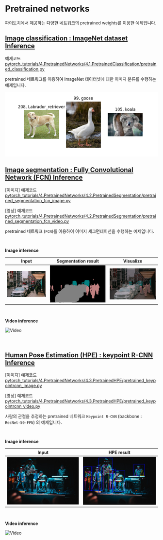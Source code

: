 
<br>

# Pretrained networks

파이토치에서 제공하는 다양한 네트워크의 pretrained weights를 이용한 예제입니다.

## [Image classification : ImageNet dataset Inference](https://github.com/wooni-github/pytorch_tutorials/blob/main/4.PretrainedNetworks/4.1.PretrainedClassification/README.md)

예제코드 [pytorch_tutorials/4.PretrainedNetworks/4.1.PretrainedClassification/pretrained_classification.py](https://github.com/wooni-github/pytorch_tutorials/blob/main/4.PretrainedNetworks/4.1.PretrainedClassification/pretrained_classification.py)

pretrained 네트워크를 이용하여 ImageNet 데이터셋에 대한 이미지 분류를 수행하는 예제입니다.

![pertrained_classification](4.1.PretrainedClassification/pretrained_classification.png)


## [Image segmentation : **F**ully **C**onvolutional **N**etwork (**FCN**) Inference](https://github.com/wooni-github/pytorch_tutorials/blob/main/4.PretrainedNetworks/4.2.PretrainedSegmentation/README.md)

[이미지] 예제코드 [pytorch_tutorials/4.PretrainedNetworks/4.2.PretrainedSegmentation/pretrained_segmentation_fcn_image.py](https://github.com/wooni-github/pytorch_tutorials/blob/main/4.PretrainedNetworks/4.2.PretrainedSegmentation/pretrained_segmentation_fcn_image.py)

[영상] 예제코드 [pytorch_tutorials/4.PretrainedNetworks/4.2.PretrainedSegmentation/pretrained_segmentation_fcn_video.py](https://github.com/wooni-github/pytorch_tutorials/blob/main/4.PretrainedNetworks/4.2.PretrainedSegmentation/pretrained_segmentation_fcn_video.py)

pretrained 네트워크 (`FCN`)를 이용하여 이미지 세그먼테이션을 수행하는 예제입니다.


<br>

**Image inference**

|Input|Segmentation result|Visualize|
|---|---|---| 
|![input_image](4.2.PretrainedSegmentation/test_image.jpg)|![result_image](4.2.PretrainedSegmentation/test_image_result.png)|![overlay_image](4.2.PretrainedSegmentation/test_image_overlay.png)|

<br>

**Video inference**

![Video](4.2.PretrainedSegmentation/seq1_result.gif)

<br>

## [**H**uman **P**ose **E**stimation (**HPE**) : keypoint R-CNN Inference](https://github.com/wooni-github/pytorch_tutorials/blob/main/4.PretrainedNetworks/4.3.PretrainedHPE/README.md)

[이미지] 예제코드 [pytorch_tutorials/4.PretrainedNetworks/4.3.PretrainedHPE/pretrained_keypointrcnn_image.py](https://github.com/wooni-github/pytorch_tutorials/blob/main/4.PretrainedNetworks/4.3.PretrainedHPE/pretrained_keypointrcnn_image.py)

[영상] 예제코드 [pytorch_tutorials/4.PretrainedNetworks/4.3.PretrainedHPE/pretrained_keypointrcnn_video.py](https://github.com/wooni-github/pytorch_tutorials/blob/main/4.PretrainedNetworks/4.3.PretrainedHPE/pretrained_keypointrcnn_video.py)

사람의 관절을 추정하는 pretrained 네트워크 `Keypoint R-CNN` (backbone : `ResNet-50-FPN`) 의 예제입니다.

<br>

**Image inference**

|Input|HPE result|
|---|---|
|![input_image](4.3.PretrainedHPE/test_image.jpg)|![result_image](4.3.PretrainedHPE/test_image_result.png)|

<br>

**Video inference**

![Video](4.3.PretrainedHPE/test_video_result.gif)






